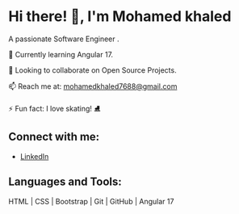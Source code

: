 # Hi there! 👋, I'm Mohamed khaled

A passionate Software Engineer .

🌱 Currently learning Angular 17.

👯 Looking to collaborate on Open Source Projects.

📫 Reach me at: mohamedkhaled7688@gmail.com

⚡ Fun fact: I love skating! ⛸️

## Connect with me:
- [LinkedIn](https://www.linkedin.com/in/mohamed-khaled-96b006267)

## Languages and Tools:
HTML | CSS | Bootstrap | Git | GitHub | Angular 17
